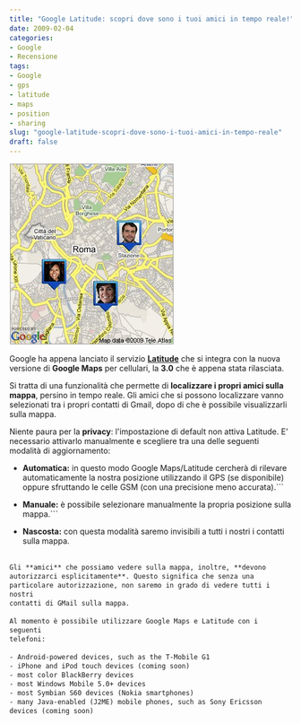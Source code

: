 ```yaml
---
title: "Google Latitude: scopri dove sono i tuoi amici in tempo reale!"
date: 2009-02-04
categories: 
- Google
- Recensione
tags: 
- Google
- gps
- latitude
- maps
- position
- sharing
slug: "google-latitude-scopri-dove-sono-i-tuoi-amici-in-tempo-reale"
draft: false
---
```


[![google latitude](google_latitude.jpg)](google_latitude.jpg)

Google ha appena lanciato il servizio [**Latitude**](http://www.google.com/latitude) che si integra con la
nuova versione di **Google Maps** per cellulari, la **3.0** che è appena
stata rilasciata.

Si tratta di una funzionalità che permette di **localizzare i propri
amici sulla mappa**, persino in tempo reale. Gli amici che si possono
localizzare vanno selezionati tra i propri contatti di Gmail, dopo di
che è possibile visualizzarli sulla mappa.

Niente paura per la **privacy**: l'impostazione di default non attiva
Latitude. E' necessario attivarlo manualmente e scegliere tra una delle
seguenti modalità di aggiornamento:

- **Automatica:** in questo modo Google Maps/Latitude cercherà di
rilevare automaticamente la nostra posizione utilizzando il GPS (se
disponibile) oppure sfruttando le celle GSM (con una precisione meno
accurata).```

- **Manuale:** è possibile selezionare manualmente la propria
posizione sulla mappa.```

- **Nascosta:** con questa modalità saremo invisibili a tutti i nostri
i contatti sulla mappa.
```

Gli **amici** che possiamo vedere sulla mappa, inoltre, **devono
autorizzarci esplicitamente**. Questo significa che senza una
particolare autorizzazione, non saremo in grado di vedere tutti i nostri
contatti di GMail sulla mappa.

Al momento è possibile utilizzare Google Maps e Latitude con i seguenti
telefoni:

- Android-powered devices, such as the T-Mobile G1
- iPhone and iPod touch devices (coming soon)
- most color BlackBerry devices
- most Windows Mobile 5.0+ devices
- most Symbian S60 devices (Nokia smartphones)
- many Java-enabled (J2ME) mobile phones, such as Sony Ericsson
devices (coming soon)


